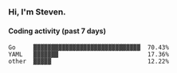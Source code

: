 ### Hi, I'm Steven.

#### Coding activity (past 7 days)
```
Go     ▓▓▓▓▓▓▓▓▓▓▓▓▓▓▓▓▓▓▓▓▓▓▓▓▓▓▓▓▓▓  70.43%
YAML   ▓▓▓▓▓▓▓                         17.36%
other  ▓▓▓▓▓                           12.22%
```
